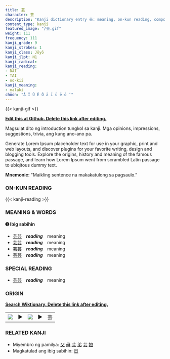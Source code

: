 ```yaml
---
title: 芸
character: 芸
description: "Kanji dictionary entry 芸: meaning, on-kun reading, compounds, origin, related kanji"
content_type: kanji
featured_image: "/芸.gif"
weight: 111
frequency: 111
kanji_grade: 9
kanji_strokes: 1
kanji_class: Jōyō
kanji_jlpt: N1
kanji_radical: 
kanji_reading: 
- DAI
- TAI
- oo-kii
kanji_meaning:
- malaki
chōon: "Ā Ī Ū Ē Ō ā ī ū ē ō ’"
---
```

[//]: # (Don't edit the line below. Kanji animated GIF code is automatically generated.)
{{< kanji-gif >}}

[//]: # (Edit below this line.)

**[Edit this at Github. Delete this link after editing.](https://github.com/tim0g/tim/tree/main/content/kanji/芸/index.md)**

Magsulat dito ng introduction tungkol sa kanji. Mga opinions, impressions, suggestions, trivia, ang kung ano-ano pa.

Generate Lorem Ipsum placeholder text for use in your graphic, print and web layouts, and discover plugins for your favorite writing, design and blogging tools. Explore the origins, history and meaning of the famous passage, and learn how Lorem Ipsum went from scrambled Latin passage to ubiqitous dummy text.
 
**Mnemonic:** "Maikling sentence na makakatulong sa pagsaulo."

### ON-KUN READING

[//]: # (Don't edit the line below. ON-KUN READING code is automatically generated.)
{{< kanji-reading >}}

### MEANING & WORDS

#### ➊ **Ibig sabihin**
  - [芸](../芸)[芸](../芸)　***reading***　meaning
  - [芸](../芸)[芸](../芸)　***reading***　meaning
  - [芸](../芸)[芸](../芸)　***reading***　meaning
  - [芸](../芸)[芸](../芸)　***reading***　meaning

### SPECIAL READING
  - [芸](../芸)[芸](../芸)　***reading***　meaning

### ORIGIN

**[Search Wiktionary. Delete this link after editing.](https://wiktionary.org/wiki/芸)**
<table class="kanji-table"><tr><td>
<img src="60px-芸-bronze.svg.png">
</td><td>▶</td><td>
<img src="60px-芸-oracle.svg.png">
</td><td>▶</td>
<td class="kanji-origin">芸</td>
</tr></table>

### RELATED KANJI
- Miyembro ng pamilya: [父](../父) [母](../母) [芸](../芸) [弟](../弟) [芸](../芸) [娘](../娘)
- Magkatulad ang ibig sabihin: [日](../日)
